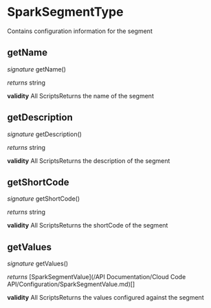 # SparkSegmentType

Contains configuration information for the segment



## getName
_signature_ getName()</p>
_returns_ string</p>
<b>validity</b> All ScriptsReturns the name of the segment

## getDescription
_signature_ getDescription()</p>
_returns_ string</p>
<b>validity</b> All ScriptsReturns the description of the segment

## getShortCode
_signature_ getShortCode()</p>
_returns_ string</p>
<b>validity</b> All ScriptsReturns the shortCode of the segment

## getValues
_signature_ getValues()</p>
_returns_ [SparkSegmentValue](/API Documentation/Cloud Code API/Configuration/SparkSegmentValue.md)[]</p>
<b>validity</b> All ScriptsReturns the values configured against the segment

